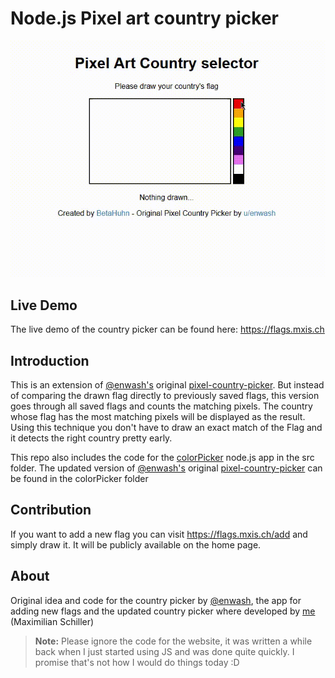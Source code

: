 # Node.js Pixel art country picker

![gif](demo.gif)

## Live Demo

The live demo of the country picker can be found here: https://flags.mxis.ch

## Introduction

This is an extension of [@enwash's](https://github.com/enwash) original [pixel-country-picker](https://github.com/enwash/pixel-country-picker). But instead of comparing the drawn flag directly to previously saved flags, this version goes through all saved flags and counts the matching pixels. The country whose flag has the most matching pixels will be displayed as the result. Using this technique you don't have to draw an exact match of the Flag and it detects the right country pretty early.

This repo also includes the code for the [colorPicker](https://flags.mxis.ch) node.js app in the src folder.
The updated version of [@enwash's](https://github.com/enwash) original [pixel-country-picker](https://github.com/enwash/pixel-country-picker) can be found in the colorPicker folder

## Contribution

If you want to add a new flag you can visit https://flags.mxis.ch/add and simply draw it. It will be publicly available on the home page.

## About

Original idea and code for the country picker by [@enwash](https://github.com/enwash/pixel-country-picker), the app for adding new flags and the updated country picker
where developed by [me](https://github.com/BetaHuhn) (Maximilian Schiller)

> **Note:** Please ignore the code for the website, it was written a while back when I just started using JS and was done quite quickly. I promise that's not how I would do things today :D 
